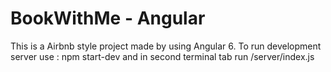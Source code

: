 # BookWithMe - Angular
This is a Airbnb style project made by using Angular 6.
To run development server use : npm start-dev and in second terminal tab run /server/index.js